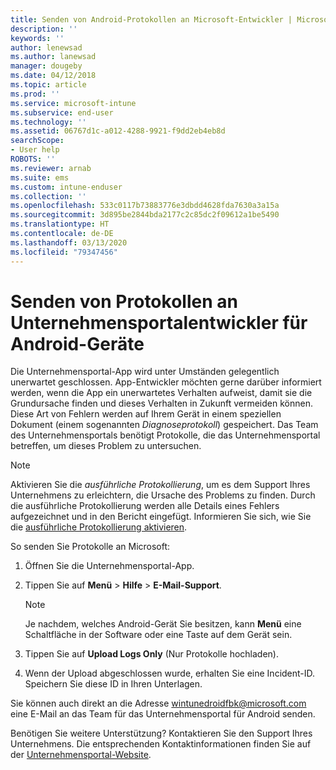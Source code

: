 ```yaml
---
title: Senden von Android-Protokollen an Microsoft-Entwickler | Microsoft-Dokumentation
description: ''
keywords: ''
author: lenewsad
ms.author: lanewsad
manager: dougeby
ms.date: 04/12/2018
ms.topic: article
ms.prod: ''
ms.service: microsoft-intune
ms.subservice: end-user
ms.technology: ''
ms.assetid: 06767d1c-a012-4288-9921-f9dd2eb4eb8d
searchScope:
- User help
ROBOTS: ''
ms.reviewer: arnab
ms.suite: ems
ms.custom: intune-enduser
ms.collection: ''
ms.openlocfilehash: 533c0117b73883776e3dbdd4628fda7630a3a15a
ms.sourcegitcommit: 3d895be2844bda2177c2c85dc2f09612a1be5490
ms.translationtype: HT
ms.contentlocale: de-DE
ms.lasthandoff: 03/13/2020
ms.locfileid: "79347456"
---
```

# <a name="send-logs-to-the-company-portal-developers-for-android-devices"></a>Senden von Protokollen an Unternehmensportalentwickler für Android-Geräte

Die Unternehmensportal-App wird unter Umständen gelegentlich unerwartet geschlossen. App-Entwickler möchten gerne darüber informiert werden, wenn die App ein unerwartetes Verhalten aufweist, damit sie die Grundursache finden und dieses Verhalten in Zukunft vermeiden können. Diese Art von Fehlern werden auf Ihrem Gerät in einem speziellen Dokument (einem sogenannten _Diagnoseprotokoll_) gespeichert. Das Team des Unternehmensportals benötigt Protokolle, die das Unternehmensportal betreffen, um dieses Problem zu untersuchen.

> [!Note]
> Aktivieren Sie die _ausführliche Protokollierung_, um es dem Support Ihres Unternehmens zu erleichtern, die Ursache des Problems zu finden. Durch die ausführliche Protokollierung werden alle Details eines Fehlers aufgezeichnet und in den Bericht eingefügt. Informieren Sie sich, wie Sie die [ausführliche Protokollierung aktivieren](use-verbose-logging-to-help-your-it-administrator-fix-device-issues-android.md). 

So senden Sie Protokolle an Microsoft:

1. Öffnen Sie die Unternehmensportal-App.

2. Tippen Sie auf **Menü** > **Hilfe** > **E-Mail-Support**.

    > [!NOTE]
    > Je nachdem, welches Android-Gerät Sie besitzen, kann **Menü** eine Schaltfläche in der Software oder eine Taste auf dem Gerät sein.

3. Tippen Sie auf **Upload Logs Only** (Nur Protokolle hochladen).

4. Wenn der Upload abgeschlossen wurde, erhalten Sie eine Incident-ID. Speichern Sie diese ID in Ihren Unterlagen.

Sie können auch direkt an die Adresse <a href="mailto:wintunedroidfbk@microsoft.com?subject=Send logs to Microsoft&body=Describe the issue you are having.">wintunedroidfbk@microsoft.com</a> eine E-Mail an das Team für das Unternehmensportal für Android senden. 

Benötigen Sie weitere Unterstützung? Kontaktieren Sie den Support Ihres Unternehmens. Die entsprechenden Kontaktinformationen finden Sie auf der [Unternehmensportal-Website](https://go.microsoft.com/fwlink/?linkid=2010980).

